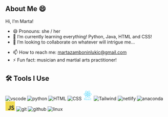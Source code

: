 <!-- - 👋 Hi, I’m Marta
- 👀 I’m interested in programming languages, primarily python and java, and web development.
- 🌱 I’m currently learning everything! Python, Java, HTML and CSS!
- 💞️ I’m looking to collaborate on whatever will intrigue me...
- 📫 How to reach me: mostly here or via LinkedIn.
- 😄 Pronouns: she / her
- ⚡ Fun fact: musician and martial arts practitioner! -->

<!---
MartaLZ/MartaLZ is a ✨ special ✨ repository because its `README.md` (this file) appears on your GitHub profile.
You can click the Preview link to take a look at your changes.
--->

## About Me :smile:

Hi, I’m Marta! <!-- I’m a passionate developer with a knack for creating efficient, scalable solutions. My journey in tech spans web development, automation, and data analysis. I’m always excited to learn new technologies and collaborate on exciting projects. -->

- 😄 Pronouns: she / her
- :seedling: I’m currently learning everything! Python, Java, HTML and CSS!
- 💞️ I’m looking to collaborate on whatever will intrigue me...
<!-- - :handshake: I’m looking to collaborate on **open-source projects** and **innovative web applications**.
- :speech_bubble: Ask me about **Python**, **JavaScript**, and **web automation**. -->
- :mailbox: How to reach me: [martazamboninlukic@gmail.com](https://www.linkedin.com/in/m-zambonin/)
- :zap: Fun fact: musician and martial arts practitioner!

<!-- ## :books: My Writing & Content

I also enjoy sharing my knowledge through writing and blogging. Here are some of my latest posts:

- :memo: [Getting Started with Web Automation](https://medium.com/@silentBob/getting-started-with-web-automation) - An introduction to automating web tasks using Python and Selenium.
- :book: [Building Scalable Web Applications](https://medium.com/@silentBob/building-scalable-web-applications) - A guide to best practices for developing scalable and maintainable web applications.
- :spiral_note_pad: [Data Visualization with Python](https://medium.com/@silentBob/data-visualization-with-python) - Exploring the power of data visualization using Python libraries. -->

<!-- ## :mailbox: Connect with Me

Feel free to reach out to me on [LinkedIn](musician and martial arts practitioner!)<!-- or check out my [personal website](https://silentbob.dev). -->

## :hammer_and_wrench: Tools I Use

<p align=“left”>
    <img src="https://cdn.jsdelivr.net/gh/devicons/devicon/icons/vscode/vscode-original.svg" alt="vscode" width="30" height="30"/>
    <img src="https://cdn.jsdelivr.net/gh/devicons/devicon/icons/python/python-original.svg" alt="python" width="30" height="30"/>
    <img src="https://cdn.jsdelivr.net/npm/simple-icons@3.13.0/icons/html5.svg" alt="HTML" width="30" height="30"/>
    <img src="https://cdn.jsdelivr.net/npm/simple-icons@3.13.0/icons/css3.svg" alt="CSS" width="30" height="30"/>
    <img src="https://raw.githubusercontent.com/devicons/devicon/master/icons/react/react-original-wordmark.svg" alt="react" width="30" height="30"/>
    <img src="https://cdn.jsdelivr.net/npm/simple-icons@3.13.0/icons/tailwindcss.svg" alt="Tailwind" width="30" height="30"/>
    <img src="https://cdn.jsdelivr.net/npm/simple-icons@3.13.0/icons/netlify.svg" alt="netlify" width="30" height="30"/>
    <img src="https://cdn.jsdelivr.net/npm/simple-icons@3.13.0/icons/anaconda.svg" alt="anaconda" width="30" height="30"/>
    <img src="https://raw.githubusercontent.com/devicons/devicon/master/icons/javascript/javascript-original.svg" alt="javascript" width="30" height="30"/>
    <img src="https://cdn.jsdelivr.net/gh/devicons/devicon/icons/git/git-original.svg" alt="git" width="30" height="30"/>
    <img src="https://cdn.jsdelivr.net/gh/devicons/devicon/icons/github/github-original-wordmark.svg" alt="github" width="30" height="30"/>
    <img src="https://cdn.jsdelivr.net/gh/devicons/devicon/icons/linux/linux-original.svg" alt="linux" width="30" height="30"/>
</p>